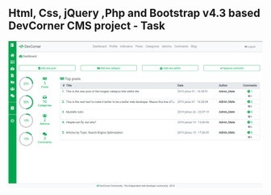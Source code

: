 Html, Css, jQuery ,Php and Bootstrap v4.3 based DevCorner CMS project - Task
---

![DevCorner_CMS](https://github.com/r4nd3l/DevCorner_CMS/blob/master/img/sample_00.png)
